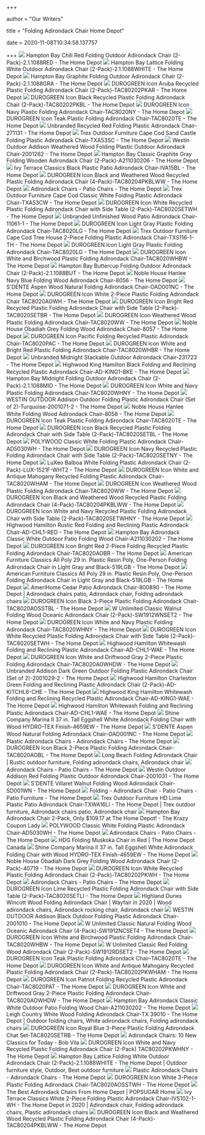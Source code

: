 +++
        
author = "Our Writers"
        
title = "Folding Adirondack Chair Home Depot"
        
date = 2020-11-08T10:34:58.137757
        
+++
[ ![](https://images.homedepot-static.com/productImages/d3f26095-4283-47a0-96fc-fa6252ffd7e6/svn/hampton-bay-wood-adirondack-chairs-2-1-1088red-64_1000.jpg)](https://images.homedepot-static.com/productImages/d3f26095-4283-47a0-96fc-fa6252ffd7e6/svn/hampton-bay-wood-adirondack-chairs-2-1-1088red-64_1000.jpg) Hampton Bay Chili Red Folding Outdoor Adirondack Chair (2-Pack)-2.1.1088RED  - The Home Depot
[ ![](https://images.homedepot-static.com/productImages/480ac697-9a16-4fcb-a1af-beb5a8465a38/svn/hampton-bay-wood-adirondack-chairs-2-1-1088white-64_1000.jpg)](https://images.homedepot-static.com/productImages/480ac697-9a16-4fcb-a1af-beb5a8465a38/svn/hampton-bay-wood-adirondack-chairs-2-1-1088white-64_1000.jpg) Hampton Bay Lattice Folding White Outdoor Adirondack Chair  (2-Pack)-2.1.1088WHITE - The Home Depot
[ ![](https://images.homedepot-static.com/productImages/065cb4ef-d3af-4e65-9c2f-7296e9d8b344/svn/hampton-bay-wood-adirondack-chairs-2-1-1088gra-64_1000.jpg)](https://images.homedepot-static.com/productImages/065cb4ef-d3af-4e65-9c2f-7296e9d8b344/svn/hampton-bay-wood-adirondack-chairs-2-1-1088gra-64_1000.jpg) Hampton Bay Graphite Folding Outdoor Adirondack Chair (2-Pack)-2.1.1088GRA  - The Home Depot
[ ![](https://images.homedepot-static.com/productImages/05df0af2-d956-48cb-a632-fda982d6251d/svn/durogreen-plastic-adirondack-chairs-tac80202pkar-c3_600.jpg)](https://images.homedepot-static.com/productImages/05df0af2-d956-48cb-a632-fda982d6251d/svn/durogreen-plastic-adirondack-chairs-tac80202pkar-c3_600.jpg) DUROGREEN Icon Aruba Recycled Plastic Folding Adirondack Chair  (2-Pack)-TAC80202PKAR - The Home Depot
[ ![](https://images.homedepot-static.com/productImages/2b4eb27b-2d6f-4884-a67e-deb97307e677/svn/durogreen-plastic-adirondack-chairs-tac80202pkbl-64_600.jpg)](https://images.homedepot-static.com/productImages/2b4eb27b-2d6f-4884-a67e-deb97307e677/svn/durogreen-plastic-adirondack-chairs-tac80202pkbl-64_600.jpg) DUROGREEN Icon Black Recycled Plastic Folding Adirondack Chair  (2-Pack)-TAC80202PKBL - The Home Depot
[ ![](https://images.homedepot-static.com/productImages/047f3e83-9b3a-45d7-a78c-45565b1e92a0/svn/durogreen-plastic-adirondack-chairs-tac8020ny-64_600.jpg)](https://images.homedepot-static.com/productImages/047f3e83-9b3a-45d7-a78c-45565b1e92a0/svn/durogreen-plastic-adirondack-chairs-tac8020ny-64_600.jpg) DUROGREEN Icon Navy Plastic Folding Adirondack Chair-TAC8020NY - The Home  Depot
[ ![](https://images.homedepot-static.com/productImages/8fe74c23-b5a1-48f3-a0fd-efc5b076263c/svn/durogreen-plastic-adirondack-chairs-tac8020te-64_600.jpg)](https://images.homedepot-static.com/productImages/8fe74c23-b5a1-48f3-a0fd-efc5b076263c/svn/durogreen-plastic-adirondack-chairs-tac8020te-64_600.jpg) DUROGREEN Icon Teak Plastic Folding Adirondack Chair-TAC8020TE - The Home  Depot
[ ![](https://images.homedepot-static.com/productImages/ec1dd817-2ef9-4dce-bf37-aeb9ddded7b5/svn/plastic-adirondack-chairs-271131-64_600.jpg)](https://images.homedepot-static.com/productImages/ec1dd817-2ef9-4dce-bf37-aeb9ddded7b5/svn/plastic-adirondack-chairs-271131-64_600.jpg) Unbranded Recycled Red Folding Plastic Adirondack Chair-271131 - The Home  Depot
[ ![](https://images.homedepot-static.com/productImages/e7b0291c-d875-48cd-82d1-0c409beb1470/svn/trex-outdoor-furniture-plastic-adirondack-chairs-txa53sc-64_600.jpg)](https://images.homedepot-static.com/productImages/e7b0291c-d875-48cd-82d1-0c409beb1470/svn/trex-outdoor-furniture-plastic-adirondack-chairs-txa53sc-64_600.jpg) Trex Outdoor Furniture Cape Cod Sand Castle Folding Plastic Adirondack Chair-TXA53SC  - The Home Depot
[ ![](https://images.homedepot-static.com/productImages/1fdb685a-14df-4ee6-b464-29022a6fc5ed/svn/westin-outdoor-plastic-adirondack-chairs-2001262-64_600.jpg)](https://images.homedepot-static.com/productImages/1fdb685a-14df-4ee6-b464-29022a6fc5ed/svn/westin-outdoor-plastic-adirondack-chairs-2001262-64_600.jpg) Westin Outdoor Addison Weathered Wood Folding Plastic Outdoor Adirondack  Chair-2001262 - The Home Depot
[ ![](https://images.homedepot-static.com/productImages/8d58b58b-0840-4143-94aa-f1489ce94282/svn/hampton-bay-wood-adirondack-chairs-a211030206-64_600.jpg)](https://images.homedepot-static.com/productImages/8d58b58b-0840-4143-94aa-f1489ce94282/svn/hampton-bay-wood-adirondack-chairs-a211030206-64_600.jpg) Hampton Bay Classic Graphite Gray Folding Wooden Adirondack Chair  (2-Pack)-A211030206 - The Home Depot
[ ![](https://images.homedepot-static.com/productImages/9d81b88a-1ddf-4894-b6c3-282eea179d2d/svn/ivy-terrace-plastic-adirondack-chairs-iva15bl-64_1000.jpg)](https://images.homedepot-static.com/productImages/9d81b88a-1ddf-4894-b6c3-282eea179d2d/svn/ivy-terrace-plastic-adirondack-chairs-iva15bl-64_1000.jpg) Ivy Terrace Classics Black Plastic Patio Adirondack Chair-IVA15BL - The Home  Depot
[ ![](https://images.homedepot-static.com/productImages/8a9facbd-b610-4b52-ba10-7760614dfae3/svn/durogreen-plastic-adirondack-chairs-tac80204pkblww-64_600.jpg)](https://images.homedepot-static.com/productImages/8a9facbd-b610-4b52-ba10-7760614dfae3/svn/durogreen-plastic-adirondack-chairs-tac80204pkblww-64_600.jpg) DUROGREEN Icon Black and Weathered Wood Recycled Plastic Folding Adirondack  Chair (4-Pack)-TAC80204PKBLWW - The Home Depot
[ ![](https://images.homedepot-static.com/catalog/productImages/300/af/afb15c5c-dd18-4c7d-b7ea-31a19c0b827a_300.jpg)](https://images.homedepot-static.com/catalog/productImages/300/af/afb15c5c-dd18-4c7d-b7ea-31a19c0b827a_300.jpg) Adirondack Chairs - Patio Chairs - The Home Depot
[ ![](https://images.homedepot-static.com/productImages/ecdc68c8-62a9-4f80-a13c-5475dccb8295/svn/trex-outdoor-furniture-plastic-adirondack-chairs-txa53cw-64_1000.jpg)](https://images.homedepot-static.com/productImages/ecdc68c8-62a9-4f80-a13c-5475dccb8295/svn/trex-outdoor-furniture-plastic-adirondack-chairs-txa53cw-64_1000.jpg) Trex Outdoor Furniture Cape Cod Classic White Folding Plastic Adirondack  Chair-TXA53CW - The Home Depot
[ ![](https://images.homedepot-static.com/productImages/721b6829-3ace-4250-a16e-132b2bda8cae/svn/durogreen-plastic-adirondack-chairs-tac8020setwh-64_600.jpg)](https://images.homedepot-static.com/productImages/721b6829-3ace-4250-a16e-132b2bda8cae/svn/durogreen-plastic-adirondack-chairs-tac8020setwh-64_600.jpg) DUROGREEN Icon White Recycled Plastic Folding Adirondack Chair with Side  Table (2-Pack)-TAC8020SETWH - The Home Depot
[ ![](https://images.homedepot-static.com/productImages/cd1a9e24-c92d-42f2-a282-131ded1dead9/svn/wood-adirondack-chairs-11061-1-64_1000.jpg)](https://images.homedepot-static.com/productImages/cd1a9e24-c92d-42f2-a282-131ded1dead9/svn/wood-adirondack-chairs-11061-1-64_1000.jpg) Unbranded Unfinished Wood Patio Adirondack Chair-11061-1 - The Home Depot
[ ![](https://images.homedepot-static.com/productImages/655ac5cf-86b9-4d63-b810-8ca1917ee6e3/svn/durogreen-plastic-adirondack-chairs-tac8020lg-e1_600.jpg)](https://images.homedepot-static.com/productImages/655ac5cf-86b9-4d63-b810-8ca1917ee6e3/svn/durogreen-plastic-adirondack-chairs-tac8020lg-e1_600.jpg) DUROGREEN Icon Light Gray Plastic Folding Adirondack Chair-TAC8020LG - The Home  Depot
[ ![](https://images.homedepot-static.com/productImages/f7ad9206-75c8-4762-9f4c-132cb2c86cf6/svn/trex-outdoor-furniture-plastic-adirondack-chairs-txs116-1-th-64_1000.jpg)](https://images.homedepot-static.com/productImages/f7ad9206-75c8-4762-9f4c-132cb2c86cf6/svn/trex-outdoor-furniture-plastic-adirondack-chairs-txs116-1-th-64_1000.jpg) Trex Outdoor Furniture Cape Cod Tree House 2-Piece Folding Plastic Adirondack  Chair-TXS116-1-TH - The Home Depot
[ ![](https://images.homedepot-static.com/productImages/2c8f4ec9-30d6-4dae-a0a0-16df933217e8/svn/durogreen-plastic-adirondack-chairs-tac8020lg-64_600.jpg)](https://images.homedepot-static.com/productImages/2c8f4ec9-30d6-4dae-a0a0-16df933217e8/svn/durogreen-plastic-adirondack-chairs-tac8020lg-64_600.jpg) DUROGREEN Icon Light Gray Plastic Folding Adirondack Chair-TAC8020LG - The Home  Depot
[ ![](https://images.homedepot-static.com/productImages/8e6f0e62-a507-46ba-a17d-530bf032a961/svn/durogreen-plastic-adirondack-chairs-tac8020whbw-64_1000.jpg)](https://images.homedepot-static.com/productImages/8e6f0e62-a507-46ba-a17d-530bf032a961/svn/durogreen-plastic-adirondack-chairs-tac8020whbw-64_1000.jpg) DUROGREEN Icon White and Birchwood Plastic Folding Adirondack Chair-TAC8020WHBW  - The Home Depot
[ ![](https://images.homedepot-static.com/productImages/e092e1a5-e2c9-4c0a-958d-c8921fcca474/svn/hampton-bay-wood-adirondack-chairs-2-1-1088but-64_600.jpg)](https://images.homedepot-static.com/productImages/e092e1a5-e2c9-4c0a-958d-c8921fcca474/svn/hampton-bay-wood-adirondack-chairs-2-1-1088but-64_600.jpg) Hampton Bay Buttercup Folding Outdoor Adirondack Chair (2-Pack)-2.1.1088BUT  - The Home Depot
[ ![](https://images.homedepot-static.com/productImages/2ed43931-9733-431d-a766-f64ab2b180a3/svn/noble-house-wood-adirondack-chairs-8056-64_600.jpg)](https://images.homedepot-static.com/productImages/2ed43931-9733-431d-a766-f64ab2b180a3/svn/noble-house-wood-adirondack-chairs-8056-64_600.jpg) Noble House Hanlee Navy Blue Folding Wood Adirondack Chair-8056 - The Home  Depot
[ ![](https://images.homedepot-static.com/productImages/58b1392c-7302-4928-93d8-f56036ae8a61/svn/s-dente-wood-adirondack-chairs-oad001nc-64_1000.jpg)](https://images.homedepot-static.com/productImages/58b1392c-7302-4928-93d8-f56036ae8a61/svn/s-dente-wood-adirondack-chairs-oad001nc-64_1000.jpg) S'DENTE Aspen Wood Natural Folding Adirondack Chair-OAD001NC - The Home  Depot
[ ![](https://images.homedepot-static.com/productImages/f62cd5c0-ea7b-4417-b834-60b865d5e9e4/svn/durogreen-plastic-adirondack-chairs-tac8020aowh-64_600.jpg)](https://images.homedepot-static.com/productImages/f62cd5c0-ea7b-4417-b834-60b865d5e9e4/svn/durogreen-plastic-adirondack-chairs-tac8020aowh-64_600.jpg) DUROGREEN Icon White 2-Piece Plastic Folding Adirondack Chair TAC8020AOWH -  The Home Depot
[ ![](https://images.homedepot-static.com/productImages/a63866e1-0ca3-47a2-b3dd-ef8b649e5f19/svn/durogreen-plastic-adirondack-chairs-tac8020setbr-64_600.jpg)](https://images.homedepot-static.com/productImages/a63866e1-0ca3-47a2-b3dd-ef8b649e5f19/svn/durogreen-plastic-adirondack-chairs-tac8020setbr-64_600.jpg) DUROGREEN Icon Bright Red Recycled Plastic Folding Adirondack Chair with  Side Table (2-Pack)-TAC8020SETBR - The Home Depot
[ ![](https://images.homedepot-static.com/productImages/63362def-9eb8-4748-90bf-65671d61ebfd/svn/durogreen-plastic-adirondack-chairs-tac8020ww-64_600.jpg)](https://images.homedepot-static.com/productImages/63362def-9eb8-4748-90bf-65671d61ebfd/svn/durogreen-plastic-adirondack-chairs-tac8020ww-64_600.jpg) DUROGREEN Icon Weathered Wood Plastic Folding Adirondack Chair-TAC8020WW -  The Home Depot
[ ![](https://images.homedepot-static.com/productImages/07bfe225-68ee-49d2-b7d2-601c70e909f5/svn/noble-house-wood-adirondack-chairs-8057-64_600.jpg)](https://images.homedepot-static.com/productImages/07bfe225-68ee-49d2-b7d2-601c70e909f5/svn/noble-house-wood-adirondack-chairs-8057-64_600.jpg) Noble House Obadiah Grey Folding Wood Adirondack Chair-8057 - The Home Depot
[ ![](https://images.homedepot-static.com/productImages/79d03777-0fc1-4576-84bb-897c8a732f88/svn/durogreen-plastic-adirondack-chairs-tac8020pac-64_600.jpg)](https://images.homedepot-static.com/productImages/79d03777-0fc1-4576-84bb-897c8a732f88/svn/durogreen-plastic-adirondack-chairs-tac8020pac-64_600.jpg) DUROGREEN Icon Pacific Folding Recycled Plastic Adirondack Chair-TAC8020PAC  - The Home Depot
[ ![](https://images.homedepot-static.com/productImages/ee7de25c-9b46-42f0-9e43-52c8ccc12648/svn/durogreen-plastic-adirondack-chairs-tac8020whbr-64_1000.jpg)](https://images.homedepot-static.com/productImages/ee7de25c-9b46-42f0-9e43-52c8ccc12648/svn/durogreen-plastic-adirondack-chairs-tac8020whbr-64_1000.jpg) DUROGREEN Icon White and Bright Red Plastic Folding Adirondack Chair-TAC8020WHBR  - The Home Depot
[ ![](https://images.homedepot-static.com/productImages/9cdd77b2-ca85-4045-bbb3-814a9f0156e3/svn/plastic-adirondack-chairs-231723-64_1000.jpg)](https://images.homedepot-static.com/productImages/9cdd77b2-ca85-4045-bbb3-814a9f0156e3/svn/plastic-adirondack-chairs-231723-64_1000.jpg) Unbranded Midnight Stackable Outdoor Adirondack Chair-231723 - The Home  Depot
[ ![](https://images.homedepot-static.com/productImages/19239f8a-562a-4b1f-b89c-1bdac153d424/svn/highwood-plastic-adirondack-chairs-ad-king1-bke-64_600.jpg)](https://images.homedepot-static.com/productImages/19239f8a-562a-4b1f-b89c-1bdac153d424/svn/highwood-plastic-adirondack-chairs-ad-king1-bke-64_600.jpg) Highwood King Hamilton Black Folding and Reclining Recycled Plastic Adirondack  Chair-AD-KING1-BKE - The Home Depot
[ ![](https://images.homedepot-static.com/productImages/06fe0f49-bb38-4211-b56e-24abbd463efa/svn/hampton-bay-wood-adirondack-chairs-2-1-1088mid-e1_600.jpg)](https://images.homedepot-static.com/productImages/06fe0f49-bb38-4211-b56e-24abbd463efa/svn/hampton-bay-wood-adirondack-chairs-2-1-1088mid-e1_600.jpg) Hampton Bay Midnight Folding Outdoor Adirondack Chair (2-Pack)-2.1.1088MID  - The Home Depot
[ ![](https://images.homedepot-static.com/productImages/4ed9d04d-cdda-4897-aa5b-07a7beb2566e/svn/durogreen-plastic-adirondack-chairs-tac8020whny-64_600.jpg)](https://images.homedepot-static.com/productImages/4ed9d04d-cdda-4897-aa5b-07a7beb2566e/svn/durogreen-plastic-adirondack-chairs-tac8020whny-64_600.jpg) DUROGREEN Icon White and Navy Plastic Folding Adirondack Chair-TAC8020WHNY  - The Home Depot
[ ![](https://images.homedepot-static.com/productImages/76538ce4-8e3b-43c9-9f4f-16860f3ca89f/svn/westin-outdoor-plastic-adirondack-chairs-2001071-2-64_600.jpg)](https://images.homedepot-static.com/productImages/76538ce4-8e3b-43c9-9f4f-16860f3ca89f/svn/westin-outdoor-plastic-adirondack-chairs-2001071-2-64_600.jpg) WESTIN OUTDOOR Addison Outdoor Folding Plastic Adirondack Chair (Set of  2)-Turquoise-2001071-2 - The Home Depot
[ ![](https://images.homedepot-static.com/productImages/1d6a1453-1f4d-4ad4-ae01-cdec9fe00837/svn/noble-house-wood-adirondack-chairs-8058-64_600.jpg)](https://images.homedepot-static.com/productImages/1d6a1453-1f4d-4ad4-ae01-cdec9fe00837/svn/noble-house-wood-adirondack-chairs-8058-64_600.jpg) Noble House Hanlee White Folding Wood Adirondack Chair-8058 - The Home Depot
[ ![](https://images.homedepot-static.com/productImages/1812e134-e8d0-4b66-aa27-810cb877e071/svn/durogreen-plastic-adirondack-chairs-tac8020te-66_600.jpg)](https://images.homedepot-static.com/productImages/1812e134-e8d0-4b66-aa27-810cb877e071/svn/durogreen-plastic-adirondack-chairs-tac8020te-66_600.jpg) DUROGREEN Icon Teak Plastic Folding Adirondack Chair-TAC8020TE - The Home  Depot
[ ![](https://images.homedepot-static.com/productImages/f4c40f33-2d1f-4e9c-864e-4eadab592e5d/svn/durogreen-plastic-adirondack-chairs-tac8020setbl-64_600.jpg)](https://images.homedepot-static.com/productImages/f4c40f33-2d1f-4e9c-864e-4eadab592e5d/svn/durogreen-plastic-adirondack-chairs-tac8020setbl-64_600.jpg) DUROGREEN Icon Black Recycled Plastic Folding Adirondack Chair with Side  Table (2-Pack)-TAC8020SETBL - The Home Depot
[ ![](https://images.homedepot-static.com/productImages/4ae7105a-41d6-450a-a5f4-236206b61a9a/svn/polywood-plastic-adirondack-chairs-ad5030wh-40_600.jpg)](https://images.homedepot-static.com/productImages/4ae7105a-41d6-450a-a5f4-236206b61a9a/svn/polywood-plastic-adirondack-chairs-ad5030wh-40_600.jpg) POLYWOOD Classic White Folding Plastic Adirondack Chair-AD5030WH - The Home  Depot
[ ![](https://images.homedepot-static.com/productImages/e49168e3-7126-49c2-8d6d-9748f67c2939/svn/durogreen-plastic-adirondack-chairs-tac8020setny-64_600.jpg)](https://images.homedepot-static.com/productImages/e49168e3-7126-49c2-8d6d-9748f67c2939/svn/durogreen-plastic-adirondack-chairs-tac8020setny-64_600.jpg) DUROGREEN Icon Navy Recycled Plastic Folding Adirondack Chair with Side  Table (2-Pack)-TAC8020SETNY - The Home Depot
[ ![](https://images.homedepot-static.com/productImages/37292194-5fdc-4ee2-a705-62f42d0e3878/svn/luxeo-plastic-adirondack-chairs-lux-1521f-wht2-64_1000.jpg)](https://images.homedepot-static.com/productImages/37292194-5fdc-4ee2-a705-62f42d0e3878/svn/luxeo-plastic-adirondack-chairs-lux-1521f-wht2-64_1000.jpg) LuXeo Balboa White Folding Plastic Adirondack Chair (2-Pack)-LUX-1521F-WHT2  - The Home Depot
[ ![](https://images.homedepot-static.com/productImages/efa4f810-a0ce-45ed-a63a-6870d7752a83/svn/durogreen-plastic-adirondack-chairs-tac8020wham-64_600.jpg)](https://images.homedepot-static.com/productImages/efa4f810-a0ce-45ed-a63a-6870d7752a83/svn/durogreen-plastic-adirondack-chairs-tac8020wham-64_600.jpg) DUROGREEN Icon White and Antique Mahogany Recycled Folding Plastic Adirondack  Chair-TAC8020WHAM - The Home Depot
[ ![](https://images.homedepot-static.com/productImages/000b5d21-2ffe-467c-8821-19ba5be966cc/svn/durogreen-plastic-adirondack-chairs-tac8020ww-66_600.jpg)](https://images.homedepot-static.com/productImages/000b5d21-2ffe-467c-8821-19ba5be966cc/svn/durogreen-plastic-adirondack-chairs-tac8020ww-66_600.jpg) DUROGREEN Icon Weathered Wood Plastic Folding Adirondack Chair-TAC8020WW -  The Home Depot
[ ![](https://images.homedepot-static.com/productImages/bf99c2ad-fd62-45d6-bb42-6093a22973aa/svn/durogreen-plastic-adirondack-chairs-tac80204pkblww-e1_600.jpg)](https://images.homedepot-static.com/productImages/bf99c2ad-fd62-45d6-bb42-6093a22973aa/svn/durogreen-plastic-adirondack-chairs-tac80204pkblww-e1_600.jpg) DUROGREEN Icon Black and Weathered Wood Recycled Plastic Folding Adirondack  Chair (4-Pack)-TAC80204PKBLWW - The Home Depot
[ ![](https://images.homedepot-static.com/productImages/5ff99542-f536-4e90-bd0e-f60af03cd967/svn/durogreen-plastic-adirondack-chairs-tac8020setwhny-64_600.jpg)](https://images.homedepot-static.com/productImages/5ff99542-f536-4e90-bd0e-f60af03cd967/svn/durogreen-plastic-adirondack-chairs-tac8020setwhny-64_600.jpg) DUROGREEN Icon White and Navy Recycled Plastic Folding Adirondack Chair  with Side Table (2-Pack)-TAC8020SETWHNY - The Home Depot
[ ![](https://images.homedepot-static.com/productImages/4ede3970-3028-425c-8785-a796ab02d155/svn/highwood-plastic-adirondack-chairs-ad-chl1-red-64_600.jpg)](https://images.homedepot-static.com/productImages/4ede3970-3028-425c-8785-a796ab02d155/svn/highwood-plastic-adirondack-chairs-ad-chl1-red-64_600.jpg) Highwood Hamilton Rustic Red Folding and Reclining Plastic Adirondack Chair-AD-CHL1-RED  - The Home Depot
[ ![](https://images.homedepot-static.com/productImages/447cbea8-cced-48d8-acc0-090e45cd767c/svn/hampton-bay-wood-adirondack-chairs-a211030202-64_1000.jpg)](https://images.homedepot-static.com/productImages/447cbea8-cced-48d8-acc0-090e45cd767c/svn/hampton-bay-wood-adirondack-chairs-a211030202-64_1000.jpg) Hampton Bay Adirondack Classic White Outdoor Patio Folding Wood Chair-A211030202  - The Home Depot
[ ![](https://images.homedepot-static.com/productImages/68441410-9f40-4b1f-83d1-5fdb04db7197/svn/durogreen-plastic-adirondack-chairs-tac8020aobr-64_600.jpg)](https://images.homedepot-static.com/productImages/68441410-9f40-4b1f-83d1-5fdb04db7197/svn/durogreen-plastic-adirondack-chairs-tac8020aobr-64_600.jpg) DUROGREEN Icon Bright Red 2-Piece Folding Recycled Plastic Folding  Adirondack Chair-TAC8020AOBR - The Home Depot
[ ![](https://images.homedepot-static.com/productImages/045c5c08-dc20-481a-a32b-5363f35a9e2a/svn/american-furniture-classics-composite-adirondack-chairs-519lgb-31_600.jpg)](https://images.homedepot-static.com/productImages/045c5c08-dc20-481a-a32b-5363f35a9e2a/svn/american-furniture-classics-composite-adirondack-chairs-519lgb-31_600.jpg) American Furniture Classics All Poly 29 in. Plastic Resin Poly, One-Person Folding  Adirondack Chair in Light Gray and Black-519LGB - The Home Depot
[ ![](https://images.homedepot-static.com/productImages/24d7d04b-93dc-4960-b300-b0f135528533/svn/american-furniture-classics-composite-adirondack-chairs-519lgb-64_600.jpg)](https://images.homedepot-static.com/productImages/24d7d04b-93dc-4960-b300-b0f135528533/svn/american-furniture-classics-composite-adirondack-chairs-519lgb-64_600.jpg) American Furniture Classics All Poly 29 in. Plastic Resin Poly, One-Person Folding  Adirondack Chair in Light Gray and Black-519LGB - The Home Depot
[ ![](https://i.pinimg.com/originals/7d/0f/22/7d0f22f5b24c299030403cf680fb3afd.jpg)](https://i.pinimg.com/originals/7d/0f/22/7d0f22f5b24c299030403cf680fb3afd.jpg) AmeriHome Cedar Patio Adirondack Chair-800890 - The Home Depot | Adirondack  chairs patio, Adirondack chair, Folding adirondack chairs
[ ![](https://images.homedepot-static.com/productImages/9f895bab-d389-420e-b632-77a2b768b68b/svn/durogreen-plastic-adirondack-chairs-tac8020aosstbl-64_600.jpg)](https://images.homedepot-static.com/productImages/9f895bab-d389-420e-b632-77a2b768b68b/svn/durogreen-plastic-adirondack-chairs-tac8020aosstbl-64_600.jpg) DUROGREEN Icon Black 3-Piece Plastic Folding Adirondack Chair-TAC8020AOSSTBL  - The Home Depot
[ ![](https://images.homedepot-static.com/productImages/a2068bc3-e80d-4693-b16b-c00365d47bc0/svn/w-unlimited-wood-adirondack-chairs-sw1912wnset2-64_600.jpg)](https://images.homedepot-static.com/productImages/a2068bc3-e80d-4693-b16b-c00365d47bc0/svn/w-unlimited-wood-adirondack-chairs-sw1912wnset2-64_600.jpg) W Unlimited Classic Walnut Folding Wood Oceanic Adirondack Chair  (2-Pack)-SW1912WNSET2 - The Home Depot
[ ![](https://images.homedepot-static.com/productImages/4e0dc67d-34ce-46ed-929f-ee6abe7b0cd5/svn/durogreen-plastic-adirondack-chairs-tac8020whny-66_600.jpg)](https://images.homedepot-static.com/productImages/4e0dc67d-34ce-46ed-929f-ee6abe7b0cd5/svn/durogreen-plastic-adirondack-chairs-tac8020whny-66_600.jpg) DUROGREEN Icon White and Navy Plastic Folding Adirondack Chair-TAC8020WHNY  - The Home Depot
[ ![](https://images.homedepot-static.com/productImages/27552189-e330-4b23-811d-5dec6bd236b8/svn/durogreen-plastic-adirondack-chairs-tac8020setwh-c3_600.jpg)](https://images.homedepot-static.com/productImages/27552189-e330-4b23-811d-5dec6bd236b8/svn/durogreen-plastic-adirondack-chairs-tac8020setwh-c3_600.jpg) DUROGREEN Icon White Recycled Plastic Folding Adirondack Chair with Side  Table (2-Pack)-TAC8020SETWH - The Home Depot
[ ![](https://images.homedepot-static.com/productImages/e741c61e-7341-47d3-97d3-253cf47d1aa5/svn/highwood-plastic-adirondack-chairs-ad-chl1-wae-64_600.jpg)](https://images.homedepot-static.com/productImages/e741c61e-7341-47d3-97d3-253cf47d1aa5/svn/highwood-plastic-adirondack-chairs-ad-chl1-wae-64_600.jpg) Highwood Hamilton Whitewash Folding and Reclining Plastic Adirondack Chair-AD-CHL1-WAE  - The Home Depot
[ ![](https://images.homedepot-static.com/productImages/d03d8c5a-1af5-4c72-9506-cefdf135a50b/svn/durogreen-plastic-adirondack-chairs-tac8020aowhdw-64_600.jpg)](https://images.homedepot-static.com/productImages/d03d8c5a-1af5-4c72-9506-cefdf135a50b/svn/durogreen-plastic-adirondack-chairs-tac8020aowhdw-64_600.jpg) DUROGREEN Icon White and Driftwood Gray 2-Piece Plastic Folding Adirondack  Chair-TAC8020AOWHDW - The Home Depot
[ ![](https://images.homedepot-static.com/productImages/a426789d-975c-40c6-8716-8c2de8e44181/svn/plastic-adirondack-chairs-2001029-2-64_600.jpg)](https://images.homedepot-static.com/productImages/a426789d-975c-40c6-8716-8c2de8e44181/svn/plastic-adirondack-chairs-2001029-2-64_600.jpg) Unbranded Addison Dark Green Outdoor Folding Plastic Adirondack Chair (Set  of 2)-2001029-2 - The Home Depot
[ ![](https://images.homedepot-static.com/productImages/10c37b66-f836-41ea-b0dd-4b899aabfc6e/svn/highwood-plastic-adirondack-chairs-ad-kitchl6-che-64_600.jpg)](https://images.homedepot-static.com/productImages/10c37b66-f836-41ea-b0dd-4b899aabfc6e/svn/highwood-plastic-adirondack-chairs-ad-kitchl6-che-64_600.jpg) Highwood Hamilton Charleston Green Folding and Reclining Plastic Adirondack  Chair (2-Pack)-AD-KITCHL6-CHE - The Home Depot
[ ![](https://images.homedepot-static.com/productImages/ecc9a059-6b64-4fef-84a9-b39487d2b4f4/svn/highwood-plastic-adirondack-chairs-ad-king1-wae-64_600.jpg)](https://images.homedepot-static.com/productImages/ecc9a059-6b64-4fef-84a9-b39487d2b4f4/svn/highwood-plastic-adirondack-chairs-ad-king1-wae-64_600.jpg) Highwood King Hamilton Whitewash Folding and Reclining Recycled Plastic Adirondack  Chair-AD-KING1-WAE - The Home Depot
[ ![](https://images.homedepot-static.com/productImages/83048dfb-4b57-4a61-a469-f895c5396cbc/svn/highwood-plastic-adirondack-chairs-ad-chl1-wae-4f_600.jpg)](https://images.homedepot-static.com/productImages/83048dfb-4b57-4a61-a469-f895c5396cbc/svn/highwood-plastic-adirondack-chairs-ad-chl1-wae-4f_600.jpg) Highwood Hamilton Whitewash Folding and Reclining Plastic Adirondack Chair-AD-CHL1-WAE  - The Home Depot
[ ![](https://images.homedepot-static.com/productImages/5a475d41-7e60-4537-bdb7-04bda9a308e6/svn/shine-company-wood-adirondack-chairs-4659ew-44_600.jpg)](https://images.homedepot-static.com/productImages/5a475d41-7e60-4537-bdb7-04bda9a308e6/svn/shine-company-wood-adirondack-chairs-4659ew-44_600.jpg) Shine Company Marina II 37 in. Tall Eggshell White Adirondack Folding Chair  with Wood HYDRO-TEX Finish-4659EW - The Home Depot
[ ![](https://images.homedepot-static.com/productImages/207df58e-e540-4cb9-98b9-f39ba60a5828/svn/s-dente-wood-adirondack-chairs-oad001nc-c3_600.jpg)](https://images.homedepot-static.com/productImages/207df58e-e540-4cb9-98b9-f39ba60a5828/svn/s-dente-wood-adirondack-chairs-oad001nc-c3_600.jpg) S'DENTE Aspen Wood Natural Folding Adirondack Chair-OAD001NC - The Home  Depot
[ ![](https://images.homedepot-static.com/productImages/7a611f0e-bfbb-43a3-bc1f-8550afd4ccda/svn/direct-wicker-plastic-adirondack-chairs-inq-chair-blue-64_400.jpg)](https://images.homedepot-static.com/productImages/7a611f0e-bfbb-43a3-bc1f-8550afd4ccda/svn/direct-wicker-plastic-adirondack-chairs-inq-chair-blue-64_400.jpg) Plastic Adirondack Chairs - Adirondack Chairs - The Home Depot
[ ![](https://images.homedepot-static.com/productImages/cbfc10d0-5812-4c34-b5e4-a928e82cb1d4/svn/durogreen-plastic-adirondack-chairs-tac8020aobl-64_600.jpg)](https://images.homedepot-static.com/productImages/cbfc10d0-5812-4c34-b5e4-a928e82cb1d4/svn/durogreen-plastic-adirondack-chairs-tac8020aobl-64_600.jpg) DUROGREEN Icon Black 2-Piece Plastic Folding Adirondack Chair-TAC8020AOBL -  The Home Depot
[ ![](https://i.pinimg.com/originals/c6/7e/77/c67e77d1cf8c315e52d2e96628e8340e.png)](https://i.pinimg.com/originals/c6/7e/77/c67e77d1cf8c315e52d2e96628e8340e.png) Long Beach Folding Adirondack Chair | Rustic outdoor furniture, Folding  adirondack chairs, Adirondack chair
[ ![](https://images.homedepot-static.com/productImages/bda8c396-7366-4e8a-8454-0d6d3f58ffa5/svn/keter-plastic-adirondack-chairs-246668-64_400.jpg)](https://images.homedepot-static.com/productImages/bda8c396-7366-4e8a-8454-0d6d3f58ffa5/svn/keter-plastic-adirondack-chairs-246668-64_400.jpg) Adirondack Chairs - Patio Chairs - The Home Depot
[ ![](https://images.homedepot-static.com/productImages/c3548eba-4ef5-4130-bbb3-f113715b86ee/svn/westin-outdoor-plastic-adirondack-chairs-2001031-64_600.jpg)](https://images.homedepot-static.com/productImages/c3548eba-4ef5-4130-bbb3-f113715b86ee/svn/westin-outdoor-plastic-adirondack-chairs-2001031-64_600.jpg) Westin Outdoor Addison Red Folding Plastic Outdoor Adirondack Chair-2001031  - The Home Depot
[ ![](https://images.homedepot-static.com/productImages/984e542b-02c1-46ce-9eea-c88e75eebbf0/svn/s-dente-composite-adirondack-chairs-sd001wn-64_600.jpg)](https://images.homedepot-static.com/productImages/984e542b-02c1-46ce-9eea-c88e75eebbf0/svn/s-dente-composite-adirondack-chairs-sd001wn-64_600.jpg) S'DENTE Villaret Walnut Folding Wood Adirondack Chair-SD001WN - The Home  Depot
[ ![](https://images.homedepot-static.com/productImages/2c067d4e-512d-4020-835b-3261caf7a64a/svn/walker-edison-furniture-company-wood-adirondack-chairs-hdwacdb-64_400.jpg)](https://images.homedepot-static.com/productImages/2c067d4e-512d-4020-835b-3261caf7a64a/svn/walker-edison-furniture-company-wood-adirondack-chairs-hdwacdb-64_400.jpg) Folding - Adirondack Chair - Patio Chairs - Patio Furniture - The Home Depot
[ ![](https://i.pinimg.com/originals/f5/c2/95/f5c295a54fdbc8e929526f2ee8432287.jpg)](https://i.pinimg.com/originals/f5/c2/95/f5c295a54fdbc8e929526f2ee8432287.jpg) Trex Outdoor Furniture HD Lime Plastic Patio Adirondack Chair-TXWA16LI -  The Home Depot | Trex outdoor furniture, Adirondack chairs patio, Adirondack  chair
[ ![](https://prod-cdn-thekrazycouponlady.imgix.net/wp-content/uploads/2018/06/home-depot-hampton-bay-adirondack-chairs-062118e-1529607287.jpg?auto=compress,format&fit=max)](https://prod-cdn-thekrazycouponlady.imgix.net/wp-content/uploads/2018/06/home-depot-hampton-bay-adirondack-chairs-062118e-1529607287.jpg?auto=compress,format&fit=max) Hampton Bay Adirondack Chair 2-Pack, Only $109.17 at The Home Depot! - The  Krazy Coupon Lady
[ ![](https://images.homedepot-static.com/productImages/0fea3c10-1488-4e38-bd8d-01cbd8a9f6dc/svn/polywood-plastic-adirondack-chairs-ad5030wh-64_1000.jpg)](https://images.homedepot-static.com/productImages/0fea3c10-1488-4e38-bd8d-01cbd8a9f6dc/svn/polywood-plastic-adirondack-chairs-ad5030wh-64_1000.jpg) POLYWOOD Classic White Folding Plastic Adirondack Chair-AD5030WH - The Home  Depot
[ ![](https://images.homedepot-static.com/productImages/3ae555c7-eef6-4321-8d93-a1d6cbb20fc0/svn/polywood-plastic-adirondack-chairs-ad440gy-64_400.jpg)](https://images.homedepot-static.com/productImages/3ae555c7-eef6-4321-8d93-a1d6cbb20fc0/svn/polywood-plastic-adirondack-chairs-ad440gy-64_400.jpg) Adirondack Chairs - Patio Chairs - The Home Depot
[ ![](https://homedepot.scene7.com/is/image/homedepotcanada/p_1001034412.jpg?wid=1000&hei=1000&op_sharpen=1)](https://homedepot.scene7.com/is/image/homedepotcanada/p_1001034412.jpg?wid=1000&hei=1000&op_sharpen=1) HDG Folding Muskoka Chair in Red | The Home Depot Canada
[ ![](https://images.homedepot-static.com/productImages/7cb9ca47-a96b-4bd1-9501-c82d38eda4e5/svn/shine-company-wood-adirondack-chairs-4659ew-64_1000.jpg)](https://images.homedepot-static.com/productImages/7cb9ca47-a96b-4bd1-9501-c82d38eda4e5/svn/shine-company-wood-adirondack-chairs-4659ew-64_1000.jpg) Shine Company Marina II 37 in. Tall Eggshell White Adirondack Folding Chair  with Wood HYDRO-TEX Finish-4659EW - The Home Depot
[ ![](https://images.homedepot-static.com/productImages/f4bbd439-56d9-40e5-8ce4-3a8b4e9ad138/svn/noble-house-wood-adirondack-chairs-40719-64_600.jpg)](https://images.homedepot-static.com/productImages/f4bbd439-56d9-40e5-8ce4-3a8b4e9ad138/svn/noble-house-wood-adirondack-chairs-40719-64_600.jpg) Noble House Obadiah Dark Grey Folding Wood Adirondack Chair (2-Pack)-40719  - The Home Depot
[ ![](https://images.homedepot-static.com/productImages/6b77312d-3f46-49af-8d19-7702de0ac482/svn/durogreen-plastic-adirondack-chairs-tac80202pkwh-64_600.jpg)](https://images.homedepot-static.com/productImages/6b77312d-3f46-49af-8d19-7702de0ac482/svn/durogreen-plastic-adirondack-chairs-tac80202pkwh-64_600.jpg) DUROGREEN Icon White Recycled Plastic Folding Adirondack Chair  (2-Pack)-TAC80202PKWH - The Home Depot
[ ![](https://images.homedepot-static.com/productImages/3bdc7265-0f4a-4e32-8c3d-fccfb485f7d0/svn/leisure-season-plastic-adirondack-chairs-ac7105-64_400.jpg)](https://images.homedepot-static.com/productImages/3bdc7265-0f4a-4e32-8c3d-fccfb485f7d0/svn/leisure-season-plastic-adirondack-chairs-ac7105-64_400.jpg) Adirondack Chairs - Patio Chairs - The Home Depot
[ ![](https://images.homedepot-static.com/productImages/63fa4dc4-6d5b-4072-9ba4-2c3176052f62/svn/durogreen-plastic-adirondack-chairs-tac8020setli-64_600.jpg)](https://images.homedepot-static.com/productImages/63fa4dc4-6d5b-4072-9ba4-2c3176052f62/svn/durogreen-plastic-adirondack-chairs-tac8020setli-64_600.jpg) DUROGREEN Icon Lime Recycled Plastic Folding Adirondack Chair with Side  Table (2-Pack)-TAC8020SETLI - The Home Depot
[ ![](https://i.pinimg.com/474x/5a/63/4a/5a634a67d840080316fab03aeac8e167.jpg)](https://i.pinimg.com/474x/5a/63/4a/5a634a67d840080316fab03aeac8e167.jpg) Highland Dunes Wincott Wood Folding Adirondack Chair | Wayfair in 2020 |  Wood adirondack chairs, Adirondack rocking chair, Adirondack chair
[ ![](https://images.homedepot-static.com/productImages/0c08c2dc-e0cb-47b8-9d07-2eb955ced484/svn/westin-outdoor-plastic-adirondack-chairs-2001010-64_600.jpg)](https://images.homedepot-static.com/productImages/0c08c2dc-e0cb-47b8-9d07-2eb955ced484/svn/westin-outdoor-plastic-adirondack-chairs-2001010-64_600.jpg) WESTIN OUTDOOR Addison Black Outdoor Folding Plastic Adirondack Chair-2001010  - The Home Depot
[ ![](https://images.homedepot-static.com/productImages/f40149ed-972b-4dce-8a6f-ff960372d4af/svn/w-unlimited-wood-adirondack-chairs-sw1912ncset4-64_600.jpg)](https://images.homedepot-static.com/productImages/f40149ed-972b-4dce-8a6f-ff960372d4af/svn/w-unlimited-wood-adirondack-chairs-sw1912ncset4-64_600.jpg) W Unlimited Classic Natural Folding Wood Oceanic Adirondack Chair  (4-Pack)-SW1912NCSET4 - The Home Depot
[ ![](https://images.homedepot-static.com/productImages/bced3f4a-c1a5-43f2-9e99-3a1e42486a3c/svn/durogreen-plastic-adirondack-chairs-tac8020whbw-c3_600.jpg)](https://images.homedepot-static.com/productImages/bced3f4a-c1a5-43f2-9e99-3a1e42486a3c/svn/durogreen-plastic-adirondack-chairs-tac8020whbw-c3_600.jpg) DUROGREEN Icon White and Birchwood Plastic Folding Adirondack Chair-TAC8020WHBW  - The Home Depot
[ ![](https://images.homedepot-static.com/productImages/e91b12cd-1ff7-4286-952a-3b464d014fc4/svn/w-unlimited-wood-adirondack-chairs-sw1912rdset2-64_600.jpg)](https://images.homedepot-static.com/productImages/e91b12cd-1ff7-4286-952a-3b464d014fc4/svn/w-unlimited-wood-adirondack-chairs-sw1912rdset2-64_600.jpg) W Unlimited Classic Red Folding Wood Adirondack Chair (2-Pack)-SW1912RDSET2  - The Home Depot
[ ![](https://images.homedepot-static.com/productImages/c9655d5f-776a-4db0-a822-b5dd129e311a/svn/durogreen-plastic-adirondack-chairs-tac8020te-4f_600.jpg)](https://images.homedepot-static.com/productImages/c9655d5f-776a-4db0-a822-b5dd129e311a/svn/durogreen-plastic-adirondack-chairs-tac8020te-4f_600.jpg) DUROGREEN Icon Teak Plastic Folding Adirondack Chair-TAC8020TE - The Home  Depot
[ ![](https://images.homedepot-static.com/productImages/ec4c9705-0c54-435b-ba2a-d391250c5d04/svn/durogreen-plastic-adirondack-chairs-tac80202pkwham-64_600.jpg)](https://images.homedepot-static.com/productImages/ec4c9705-0c54-435b-ba2a-d391250c5d04/svn/durogreen-plastic-adirondack-chairs-tac80202pkwham-64_600.jpg) DUROGREEN Icon White and Antique Mahogany Recycled Plastic Folding  Adirondack Chair (2-Pack)-TAC80202PKWHAM - The Home Depot
[ ![](https://images.homedepot-static.com/productImages/f2d38eed-962e-4a1d-87a1-123a62ae545e/svn/durogreen-plastic-adirondack-chairs-tac8020pat-64_600.jpg)](https://images.homedepot-static.com/productImages/f2d38eed-962e-4a1d-87a1-123a62ae545e/svn/durogreen-plastic-adirondack-chairs-tac8020pat-64_600.jpg) DUROGREEN Icon Patriot Folding Recycled Plastic Adirondack Chair-TAC8020PAT  - The Home Depot
[ ![](https://images.homedepot-static.com/productImages/4aa831e1-5598-4a43-bb91-a5b4ea7790d5/svn/durogreen-plastic-adirondack-chairs-tac8020aowhdw-66_600.jpg)](https://images.homedepot-static.com/productImages/4aa831e1-5598-4a43-bb91-a5b4ea7790d5/svn/durogreen-plastic-adirondack-chairs-tac8020aowhdw-66_600.jpg) DUROGREEN Icon White and Driftwood Gray 2-Piece Plastic Folding Adirondack  Chair-TAC8020AOWHDW - The Home Depot
[ ![](https://images.homedepot-static.com/productImages/54c021f0-147b-4fc9-8c28-d4776dd5e28e/svn/hampton-bay-wood-adirondack-chairs-a211030202-e1_600.jpg)](https://images.homedepot-static.com/productImages/54c021f0-147b-4fc9-8c28-d4776dd5e28e/svn/hampton-bay-wood-adirondack-chairs-a211030202-e1_600.jpg) Hampton Bay Adirondack Classic White Outdoor Patio Folding Wood Chair-A211030202  - The Home Depot
[ ![](https://i.pinimg.com/originals/e4/b3/af/e4b3af74865ed84c435b348dfc4bd29e.png)](https://i.pinimg.com/originals/e4/b3/af/e4b3af74865ed84c435b348dfc4bd29e.png) Leigh Country White Wood Folding Adirondack Chair-TX 39010 - The Home Depot  | Outdoor folding chairs, White adirondack chairs, Folding adirondack chairs
[ ![](https://images.homedepot-static.com/productImages/919623e9-89b5-47ae-89b1-ca7b7f505a4c/svn/durogreen-plastic-adirondack-chairs-tac8020setrb-64_600.jpg)](https://images.homedepot-static.com/productImages/919623e9-89b5-47ae-89b1-ca7b7f505a4c/svn/durogreen-plastic-adirondack-chairs-tac8020setrb-64_600.jpg) DUROGREEN Icon Royal Blue 3-Piece Plastic Folding Adirondack Chat  Set-TAC8020SETRB - The Home Depot
[ ![](https://s3-production.bobvila.com/slides/1594/widened/classicadirondackchairs.com_51ie01b0ael_%281%29_400x418.jpg?1591208739)](https://s3-production.bobvila.com/slides/1594/widened/classicadirondackchairs.com_51ie01b0ael_%281%29_400x418.jpg?1591208739) Adirondack Chairs: 10 New Classics for Today - Bob Vila
[ ![](https://images.homedepot-static.com/productImages/50432b3e-8592-461f-b75e-91410c550554/svn/durogreen-plastic-adirondack-chairs-tac80202pkwhny-64_600.jpg)](https://images.homedepot-static.com/productImages/50432b3e-8592-461f-b75e-91410c550554/svn/durogreen-plastic-adirondack-chairs-tac80202pkwhny-64_600.jpg) DUROGREEN Icon White and Navy Recycled Plastic Folding Adirondack Chair  (2-Pack) TAC80202PKWHNY - The Home Depot
[ ![](https://i.pinimg.com/originals/fa/64/e8/fa64e85a848cd6f6560ced7dea11f818.jpg)](https://i.pinimg.com/originals/fa/64/e8/fa64e85a848cd6f6560ced7dea11f818.jpg) Hampton Bay Lattice Folding White Outdoor Adirondack Chair  (2-Pack)-2.1.1088WHITE - The Home Depot | Outdoor furniture style, Outdoor,  Best outdoor furniture
[ ![](https://images.homedepot-static.com/productImages/46972686-1763-45b0-890f-e9d364b661c7/svn/hanover-plastic-adirondack-chairs-hvad4030wh-64_400.jpg)](https://images.homedepot-static.com/productImages/46972686-1763-45b0-890f-e9d364b661c7/svn/hanover-plastic-adirondack-chairs-hvad4030wh-64_400.jpg) Plastic Adirondack Chairs - Adirondack Chairs - The Home Depot
[ ![](https://images.homedepot-static.com/productImages/dc9cf412-fed1-447d-8363-f3c5cf103f31/svn/durogreen-plastic-adirondack-chairs-tac8020aosstwh-66_600.jpg)](https://images.homedepot-static.com/productImages/dc9cf412-fed1-447d-8363-f3c5cf103f31/svn/durogreen-plastic-adirondack-chairs-tac8020aosstwh-66_600.jpg) DUROGREEN Icon White 3-Piece Plastic Folding Adirondack Chair-TAC8020AOSSTWH  - The Home Depot
[ ![](https://media1.popsugar-assets.com/files/thumbor/NVx4BH23CSsT4-jhgBt-gMUDLkA/479x0:2446x1967/fit-in/2048xorig/filters:format_auto-!!-:strip_icc-!!-/2019/05/28/922/n/45005349/b0eff19b5ceda35401b273.87067343_/i/Best-Adirondack-Chairs-From-Home-Depot.jpg)](https://media1.popsugar-assets.com/files/thumbor/NVx4BH23CSsT4-jhgBt-gMUDLkA/479x0:2446x1967/fit-in/2048xorig/filters:format_auto-!!-:strip_icc-!!-/2019/05/28/922/n/45005349/b0eff19b5ceda35401b273.87067343_/i/Best-Adirondack-Chairs-From-Home-Depot.jpg) The Best Adirondack Chairs From Home Depot | POPSUGAR Home
[ ![](https://i.pinimg.com/originals/89/2f/0b/892f0b3f0b67be9f67487fc53d62e290.png)](https://i.pinimg.com/originals/89/2f/0b/892f0b3f0b67be9f67487fc53d62e290.png) Ivy Terrace Classics White 2-Piece Folding Plastic Adirondack Chair-IVS102-1-WH  - The Home Depot in 2020 | Adirondack chair, Folding adirondack chairs,  Plastic adirondack chairs
[ ![](https://images.homedepot-static.com/productImages/1109b673-e120-4876-bb44-90e54b90053c/svn/durogreen-plastic-adirondack-chairs-tac80204pkblww-31_600.jpg)](https://images.homedepot-static.com/productImages/1109b673-e120-4876-bb44-90e54b90053c/svn/durogreen-plastic-adirondack-chairs-tac80204pkblww-31_600.jpg) DUROGREEN Icon Black and Weathered Wood Recycled Plastic Folding Adirondack  Chair (4-Pack)-TAC80204PKBLWW - The Home Depot
